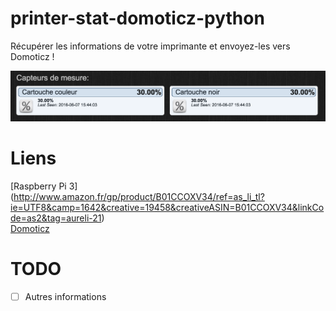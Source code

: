 # printer-stat-domoticz-python

Récupérer les informations de votre imprimante et envoyez-les vers Domoticz !

![Preview img](screen/ink_level.png)

# Liens
[Raspberry Pi 3] (http://www.amazon.fr/gp/product/B01CCOXV34/ref=as_li_tl?ie=UTF8&camp=1642&creative=19458&creativeASIN=B01CCOXV34&linkCode=as2&tag=aureli-21)<br />
[Domoticz](https://domoticz.com/)<br />

# TODO
- [ ] Autres informations
